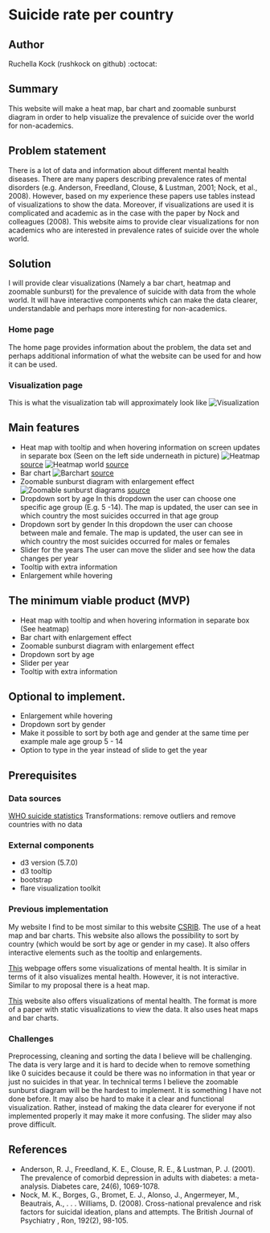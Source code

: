 # Suicide rate per country
## Author
Ruchella Kock (rushkock on github) :octocat:

## Summary
This website will make a heat map, bar chart and zoomable sunburst diagram in order to help visualize the prevalence of suicide over the world for non-academics.

## Problem statement
There is a lot of data and information about different mental health diseases. There are many papers describing prevalence rates of mental disorders (e.g. Anderson, Freedland, Clouse, & Lustman, 2001; Nock, et al., 2008). However, based on my experience these papers use tables instead of visualizations to show the data. Moreover, if visualizations are used it is complicated and academic as in the case with the paper by Nock and colleagues (2008). This website aims to provide clear visualizations for non academics who are interested in prevalence rates of suicide over the whole world.

## Solution
I will provide clear visualizations (Namely a bar chart, heatmap and zoomable sunburst) for the prevalence of suicide with data from the whole world. It will have interactive components which can make the data clearer, understandable and perhaps more interesting for non-academics.

### Home page
The home page provides information about the problem, the data set and perhaps additional information of what the website can be used for and how it can be used.

### Visualization page
This is what the visualization tab will approximately look like
![Visualization](doc/visualization.jpg)

## Main features
- Heat map with tooltip and when hovering information on screen updates in separate box (Seen on the left side underneath in picture)
![Heatmap](doc/heatmap.jpg)
[source](https://www.theguardian.com/environment/interactive/2013/may/14/alaska-villages-frontline-global-warming )
![Heatmap world](doc/worldmap.jpg)
[source](http://bl.ocks.org/micahstubbs/8e15870eb432a21f0bc4d3d527b2d14f)
- Bar chart
![Barchart](doc/barchart.jpg)
[source](https://publicadministration.un.org/egovkb/en-us/Data/Compare-Countries)
- Zoomable sunburst diagram with enlargement effect
![Zoomable sunburst diagrams](doc/sunburst1.jpg)
[source](https://beta.observablehq.com/@mbostock/d3-zoomable-sunburst)
- Dropdown sort by age
In this dropdown the user can choose one specific age group (E.g. 5 -14). The map is updated, the user can see in which country the most suicides occurred in that age group
- Dropdown sort by gender
In this dropdown the user can choose between male and female. The map is updated, the user can see in which country the most suicides occurred for males or females
- Slider for the years
The user can move the slider and see how the data changes per year
- Tooltip with extra information
- Enlargement while hovering


## The minimum viable product (MVP)
-	Heat map with tooltip and when hovering information in separate box (See heatmap)
-	Bar chart with enlargement effect
-	Zoomable sunburst diagram with enlargement effect
-	Dropdown sort by age
- Slider per year
-	Tooltip with extra information

## Optional to implement.
- Enlargement while hovering
- Dropdown sort by gender
- Make it possible to sort by both age and gender at the same time per example male age group 5 - 14
- Option to type in the year instead of slide to get the year

## Prerequisites
### Data sources
[WHO suicide statistics](https://www.kaggle.com/szamil/who-suicide-statistics)
Transformations: remove outliers and remove countries with no data

### External components
- d3 version (5.7.0)
- d3 tooltip
- bootstrap
- flare visualization toolkit

### Previous implementation
My website I find to be most similar to this website [CSRIB](https://dboekhout.github.io/CSRIB/).
The use of a heat map and bar charts. This website also allows the possibility to sort by country (which would be sort by age or gender in my case). It also offers interactive elements such as the tooltip and enlargements.

[This](http://www.humanosphere.org/global-health/2013/06/visualize-mental-illness/) webpage offers some visualizations of mental health.
It is similar in terms of it also visualizes mental health. However, it is not interactive. Similar to my proposal there is a heat map.

[This](https://ourworldindata.org/mental-health) website also offers visualizations of mental health. The format is more of a paper with static visualizations to view the data. It also uses heat maps and bar charts.

### Challenges
Preprocessing, cleaning and sorting the data I believe will be challenging. The data is very large and it is hard to decide when to remove something like 0 suicides because it could be there was no information in that year or just no suicides in that year. In technical terms I believe the zoomable sunburst diagram will be the hardest to implement. It is something I have not done before. It may also be hard to make it a clear and functional visualization. Rather, instead of making the data clearer for everyone if not implemented properly it may make it more confusing. The slider may also prove difficult.


## References
- Anderson, R. J., Freedland, K. E., Clouse, R. E., & Lustman, P. J. (2001). The prevalence of comorbid depression in adults with diabetes: a meta-analysis. Diabetes care, 24(6), 1069-1078.
- Nock, M. K., Borges, G., Bromet, E. J., Alonso, J., Angermeyer, M., Beautrais, A., . . . Williams, D. (2008). Cross-national prevalence and risk factors for suicidal ideation, plans and attempts. The British Journal of Psychiatry , Ron, 192(2), 98-105.
